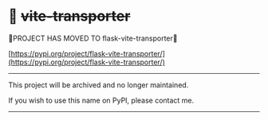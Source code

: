 # 🚚 ~~vite-transporter~~

🚨PROJECT HAS MOVED TO flask-vite-transporter🚨

[https://pypi.org/project/flask-vite-transporter/](https://pypi.org/project/flask-vite-transporter/)

---

This project will be archived and no longer maintained.

If you wish to use this name on PyPI, please contact me.

---